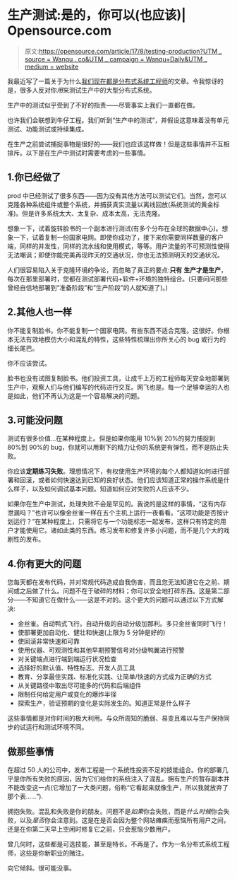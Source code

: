 # 生产测试:是的，你可以(也应该)| Opensource.com

> 原文:[https://opensource.com/article/17/8/testing-production?UTM _ source = Wanqu . co&UTM _ campaign = Wanqu+Daily&UTM _ medium = website](https://opensource.com/article/17/8/testing-production?utm_source=wanqu.co&utm_campaign=Wanqu+Daily&utm_medium=website)

我最近写了一篇关于为什么[我们现在都是分布式系统工程师](https://opensource.com/article/17/7/state-systems-administration)的文章。令我惊讶的是，很多人反对你*用*来测试生产中的大型分布式系统。

生产中的测试似乎受到了不好的指责——尽管事实上我们一直都在做。

也许我们会联想到牛仔工程。我们听到“生产中的测试”，并假设这意味着没有单元测试、功能测试或持续集成。

在生产之前尝试捕捉事物是很好的——我们也应该这样做！但是这些事情并不互相排斥。以下是在生产中测试时需要考虑的一些事情。

## 1.你已经做了

prod 中已经测试了很多东西——因为没有其他方法可以测试它们。当然，您可以克隆各种系统组件或整个系统，并捕获真实流量以离线回放(系统测试的黄金标准)。但是许多系统太大、太复杂、成本太高，无法克隆。

想象一下，试着旋转脸书的一个副本进行测试(有多个分布在全球的数据中心)。想象一下，试着复制一份国家电网。即使你成功了，接下来你需要同样数量的客户端，同样的并发性，同样的流水线和使用模式，等等。用户流量的不可预测性使得无法嘲讽；即使你能完美再现昨天的交通状况，你也无法预测明天的交通状况。

人们很容易陷入关于克隆环境的争论，而忽略了真正的要点:**只有** **生产才是生产**，每次在那里部署时，您都在测试部署代码+软件+环境的独特组合。(只要问问那些曾经自信地部署到“准备阶段”和“生产阶段”的人就知道了)。)

## 2.其他人也一样

你不能复制脸书。你不能复制一个国家电网。有些东西不适合克隆。这很好。你根本无法有效地模仿大小和混乱的特性，这些特性梳理出你所关心的 bug 或行为的细长尾巴。

你不应该尝试。

脸书也没有试图复制脸书。他们投资工具，让成千上万的工程师每天安全地部署到生产中，观察人们与他们编写的代码进行交互。网飞也是。每一个足够幸运的人也是如此，他们不再认为这是一个容易解决的问题。

## 3.可能没问题

测试有很多价值...在某种程度上。但是如果你能用 10%到 20%的努力捕捉到 80%到 90%的 bug，你就可以用剩下的精力让你的系统更有弹性，而不是防止失败。

你应该**定期练习失败**。理想情况下，有权使用生产环境的每个人都知道如何进行部署和回滚，或者如何快速达到已知的良好状态。他们应该知道正常的操作系统是什么样子，以及如何调试基本问题。知道如何应对失败的人应该不少。

如果你在生产中测试，处理失败不会是罕见的。我说的是这样的事情，“这有内存泄漏吗？”也许可以像金丝雀一样在五个主机上运行一夜看看。“这项功能是否按计划运行？”在某种程度上，只需将它与一个功能标志一起发布，这样只有特定的用户才能使用它。诸如此类的东西。练习发布和修复许多小问题，而不是几个大的戏剧性的发布。

## 4.你有更大的问题

您每天都在发布代码，并对常规代码造成自我伤害，而且您无法知道它在之前、期间或之后做了什么。问题不在于破碎的材料；你可以安全地打碎东西。这是第二部分——不知道它在做什么——这是不对的。这个更大的问题可以通过以下方式解决:

*   金丝雀。自动鸭式飞行。自动升级的自动分级加那利。多只金丝雀同时飞行！
*   使部署更加自动化、健壮和快速(上限为 5 分钟是好的)
*   使回滚非常快速和可靠
*   使用仪器、可观测性和其他早期预警信号对分级鸭翼进行预警
*   对关键端点进行端到端运行状况检查
*   选择好的默认值、特性标志、开发人员工具
*   教育、分享最佳实践、标准化实践、让简单/快速的方式成为正确的方式
*   从关键路径中取出尽可能多的代码和后端组件
*   限制任何给定用户或变化的爆炸半径
*   探索生产，验证预期的变化是实际发生的。知道正常是什么样子

这些事情都是对你时间的极大利用。与众所周知的脆弱、易变且难以与生产保持同步的试运行和测试环境不同。

## 做那些事情

在超过 50 人的公司中，发布工程是一个系统性投资不足的技能组合。你的部署几乎是你所有失败的原因，因为它们给你的系统注入了混乱。拥有生产的暂存副本并不能改变这一点(它增加了一大类问题，俗称“它看起来就像生产，所以我就放弃了那个表……”).

拥抱失败。混乱和失败是你的朋友。问题不是*如果*你会失败，而是*什么时候*你会失败，以及*是否*你会注意到。这是在是否会因为整个网站瘫痪而惹恼所有用户之间，还是在你第二天早上空闲时修复它之前，只会惹恼少数用户。

曾几何时，这些都是可选技能，甚至是特长。不再是了。作为一名分布式系统工程师，这些是你新职业的赌注。

向它倾斜。很可能没事。